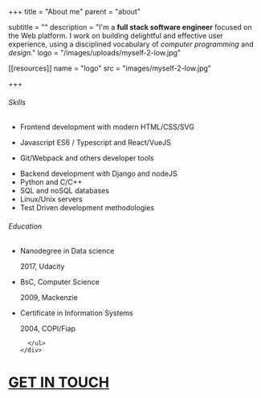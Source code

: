 +++
title = "About me"
parent = "about"

subtitle = ""
description = "I'm a <b>full stack software engineer</b> focused on the Web platform. I work on building delightful and effective user experience, using a disciplined vocabulary of <i>computer programming</i> and <i>design</i>."
logo = "/images/uploads/myself-2-low.jpg"

[[resources]]
  name = "logo"
  src = "images/myself-2-low.jpg"


+++

<div class="summary two-columns grid :horizontal :baseline :between">
  <div class="first-column skill">
    <h6 class="title">Skills</h6>
    <div class="txt">
      <ul>
        <li>Frontend development with modern HTML/CSS/SVG</li> 
        <li><p>Javascript ES6 / Typescript and React/VueJS</p></li>
        <li>Git/Webpack and others developer tools</p></li>
        <li>Backend development with Django and nodeJS</li>
        <li>Python and C/C++</li>
        <li>SQL and noSQL databases</li>
        <li>Linux/Unix servers</li>
        <li>Test Driven development methodologies </li>
      </ul>
    </div>
  </div>
  <div class="second-column education">
    <h6 class="title">Education</h6>
    <div class="txt">
      <ul class="clean">
        <li>
          <p>Nanodegree in Data science</p>
          <p class="subtitle">2017, Udacity</p>
        </li>
        <li>
          <p>BsC, Computer Science</p>
          <p class="subtitle">2009, Mackenzie</p>
        </li>
        <li>
          <p>Certificate in Information Systems</p>
          <p class="subtitle">2004, COPI/Fiap</p>
        </li>

      </ul>
    </div>
  </div>
</div>
<div class="contact ">
  <a href="" class="card w100 margin-vertical:padded nounderscore" 
      data-tilt data-tilt-max="5" data-tilt-speed="800" data-tilt-scale="1.025" 
      target="none" peculiarity="link-encrypted" data="ymuxfa:hufad.omvgxqdu@symux.oay">
    <h1 class="align:center">
      <div>GET IN TOUCH</div>
    </h1>
  </a>
</div>
